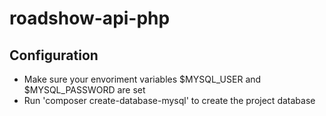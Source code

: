 # roadshow-api-php


## Configuration

- Make sure your envoriment variables $MYSQL_USER and $MYSQL_PASSWORD are set
- Run 'composer create-database-mysql' to create the project database
